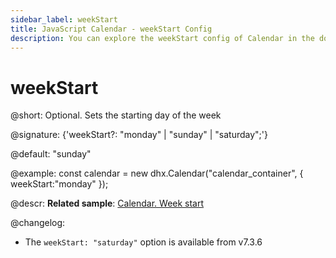 ```yaml
---
sidebar_label: weekStart
title: JavaScript Calendar - weekStart Config 
description: You can explore the weekStart config of Calendar in the documentation of the DHTMLX JavaScript UI library. Browse developer guides and API reference, try out code examples and live demos, and download a free 30-day evaluation version of DHTMLX Suite.
---
```


# weekStart

@short: Optional. Sets the starting day of the week

@signature: {'weekStart?: "monday" | "sunday" | "saturday";'}

@default: "sunday"

@example:
const calendar = new dhx.Calendar("calendar_container", {
    weekStart:"monday"
});

@descr:
**Related sample**: [Calendar. Week start](https://snippet.dhtmlx.com/kaxmurh9)

[comment]: # (@related: calendar/how_to_start.md#initialize-calendar calendar/configuring.md#startoftheweek)

@changelog:
- The `weekStart: "saturday"` option is available from v7.3.6